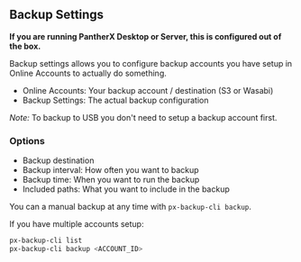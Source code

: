 ---
---

## Backup Settings

**If you are running PantherX Desktop or Server, this is configured out of the box.**

Backup settings allows you to configure backup accounts you have setup in Online Accounts to actually do something.

- Online Accounts: Your backup account / destination (S3 or Wasabi)
- Backup Settings: The actual backup configuration

_Note:_ To backup to USB you don't need to setup a backup account first.

### Options

- Backup destination
- Backup interval: How often you want to backup
- Backup time: When you want to run the backup
- Included paths: What you want to include in the backup

You can a manual backup at any time with `px-backup-cli backup`.

If you have multiple accounts setup:

```bash
px-backup-cli list
px-backup-cli backup <ACCOUNT_ID>
```
